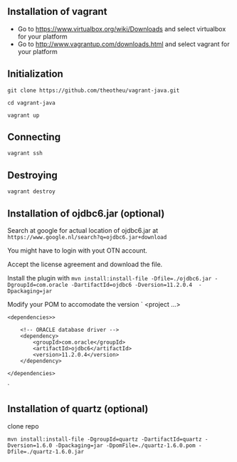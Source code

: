 Installation of vagrant
-----------------------
- Go to https://www.virtualbox.org/wiki/Downloads and select virtualbox for your platform
- Go to http://www.vagrantup.com/downloads.html and select vagrant for your platform


Initialization
--------------
`git clone https://github.com/theotheu/vagrant-java.git`

`cd vagrant-java`

`vagrant up`

Connecting
----------
`vagrant ssh`

Destroying
----------
`vagrant destroy`


Installation of ojdbc6.jar (optional)
--------------------------

Search at google for actual location of ojdbc6.jar at ```https://www.google.nl/search?q=ojdbc6.jar+download```

You might have to login with yout OTN account.

Accept the license agreement and download the file.

Install the plugin with
`mvn install:install-file -Dfile=./ojdbc6.jar -DgroupId=com.oracle -DartifactId=ojdbc6 -Dversion=11.2.0.4  -Dpackaging=jar`

Modify your POM to accomodate the version
`
<project ...>
 
	<dependencies>>
 
		<!-- ORACLE database driver -->
		<dependency>
			<groupId>com.oracle</groupId>
			<artifactId>ojdbc6</artifactId>
			<version>11.2.0.4</version>
		</dependency>
 
	</dependencies>
</project>
`

Installation of quartz (optional)
--------------------------------
clone repo

`mvn install:install-file -DgroupId=quartz -DartifactId=quartz -Dversion=1.6.0 -Dpackaging=jar -DpomFile=./quartz-1.6.0.pom -Dfile=./quartz-1.6.0.jar`

